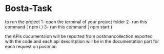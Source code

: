 # Bosta-Task

to run the project
1- open the terminal of your project folder
2- run this command ( npm i  )
3- run this command ( npm start )


the APIs documentaion will be reported from postmancollection exported with the code and each api descritption will be in the documentation part for each request on postman
